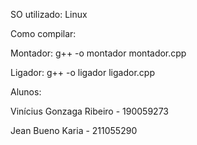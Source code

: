 SO utilizado: Linux

Como compilar:

Montador: g++ -o montador montador.cpp

Ligador: g++ -o ligador ligador.cpp

Alunos:

Vinícius Gonzaga Ribeiro - 190059273

Jean Bueno Karia - 211055290
